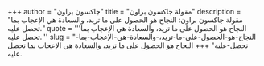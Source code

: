 +++
author = "جاكسون براون"
title = "مقولة جاكسون براون"
description = "مقولة جاكسون براون: النجاح هو الحصول على ما تريد، والسعادة هي الإعجاب بما تحصل عليه."
quote = '''النجاح هو الحصول على ما تريد، والسعادة هي الإعجاب بما تحصل عليه.'''
slug = "النجاح-هو-الحصول-على-ما-تريد،-والسعادة-هي-الإعجاب-بما-تحصل-عليه"
+++
النجاح هو الحصول على ما تريد، والسعادة هي الإعجاب بما تحصل عليه.
